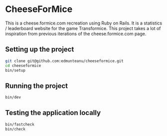 # CheeseForMice

This is a cheese.formice.com recreation using Ruby on Rails. It is a statistics / leaderboard website for the
game Transformice. This project takes a lot of inspiration from previous iterations of the cheese.formice.com page.

## Setting up the project

```sh
git clone git@github.com:edmunteanu/cheeseformice.git
cd cheeseformice
bin/setup
```

## Running the project

```sh
bin/dev
```

## Testing the application locally

```sh
bin/fastcheck
bin/check
```
